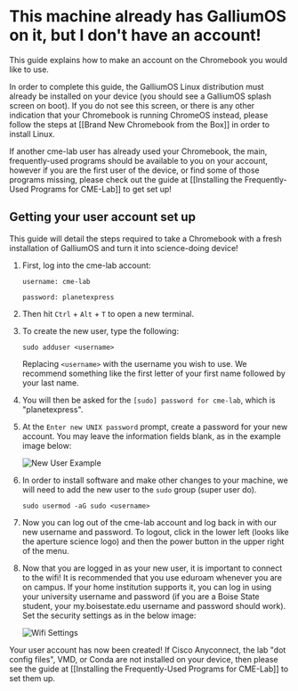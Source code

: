 # This machine already has GalliumOS on it, but I don't have an account! #

This guide explains how to make an account on the Chromebook you would like to use.

In order to complete this guide, the GalliumOS Linux distribution must already be installed on your device (you should see a GalliumOS splash screen on boot). If you do not see this screen, or there is any other indication that your Chromebook is running ChromeOS instead, please follow the steps at [[Brand New Chromebook from the Box]] in order to install Linux.

If another cme-lab user has already used your Chromebook, the main, frequently-used programs should be available to you on your account, however if you are the first user of the device, or find some of those programs missing, please check out the guide at [[Installing the Frequently-Used Programs for CME-Lab]] to get set up!

## Getting your user account set up ##

This guide will detail the steps required to take a Chromebook with a fresh installation of GalliumOS and turn it into science-doing device!

1. First, log into the cme-lab account:

    ```
    username: cme-lab
    ```

    ```
    password: planetexpress
    ```

1. Then hit `Ctrl` + `Alt` + `T` to open a new terminal.

1. To create the new user, type the following:
    ```
    sudo adduser <username>
    ```
    Replacing ```<username>``` with the username you wish to use. We recommend something like the first letter of your first name followed by your last name. 

1. You will then be asked for the ```[sudo] password for cme-lab```, which is "planetexpress".

1. At the ```Enter new UNIX password``` prompt, create a password for your new account. You may leave the information fields blank, as in the example image below:

    ![New User Example](http://i.imgur.com/bXRYtgj.png)  

1. In order to install software and make other changes to your machine, we will need to add the new user to the ```sudo``` group (super user do).

    ```
    sudo usermod -aG sudo <username>
    ```

1. Now you can log out of the cme-lab account and log back in with our new username and password. To logout, click in the lower left (looks like the aperture science logo) and then the power button in the upper right of the menu. 

1. Now that you are logged in as your new user, it is important to connect to the wifi! It is recommended that you use eduroam whenever you are on campus. If your home institution supports it, you can log in using your university username and password (if you are a Boise State student, your my.boisestate.edu username and password should work). Set the security settings as in the below image:

    ![Wifi Settings](http://i.imgur.com/81xDgWU.png)

Your user account has now been created! If Cisco Anyconnect, the lab "dot config files", VMD, or Conda are not installed on your device, then please see the guide at [[Installing the Frequently-Used Programs for CME-Lab]] to set them up.